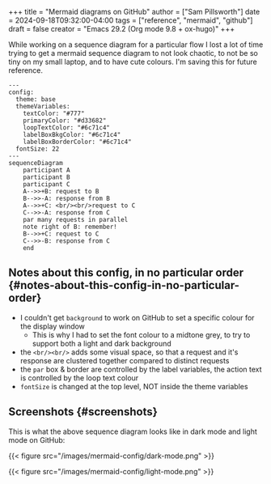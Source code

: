 +++
title = "Mermaid diagrams on GitHub"
author = ["Sam Pillsworth"]
date = 2024-09-18T09:32:00-04:00
tags = ["reference", "mermaid", "github"]
draft = false
creator = "Emacs 29.2 (Org mode 9.8 + ox-hugo)"
+++

While working on a sequence diagram for a particular flow I lost a lot of time
trying to get a mermaid sequence diagram to not look chaotic, to not be so tiny
on my small laptop, and to have cute colours. I'm saving this for future
reference.

```mermaid
---
config:
  theme: base
  themeVariables:
    textColor: "#777"
    primaryColor: "#d33682"
    loopTextColor: "#6c71c4"
    labelBoxBkgColor: "#6c71c4"
    labelBoxBorderColor: "#6c71c4"
  fontSize: 22
---
sequenceDiagram
    participant A
    participant B
    participant C
    A-->>+B: request to B
    B-->>-A: response from B
    A-->>+C: <br/><br/>request to C
    C-->>-A: response from C
    par many requests in parallel
    note right of B: remember!
    B-->>+C: request to C
    C-->>-B: response from C
    end
```


## Notes about this config, in no particular order {#notes-about-this-config-in-no-particular-order}

-   I couldn't get `background` to work on GitHub to set a specific colour for the display window
    -   This is why I had to set the font colour to a midtone grey, to try to support both a light and dark background
-   the `<br/><br/>` adds some visual space, so that a request and it's response are clustered together compared to distinct requests
-   the `par` box &amp; border are controlled by the label variables, the action text is controlled by the loop text colour
-   `fontSize` is changed at the top level, NOT inside the theme variables


## Screenshots {#screenshots}

This is what the above sequence diagram looks like in dark mode and light mode on GitHub:

{{< figure src="/images/mermaid-config/dark-mode.png" >}}

{{< figure src="/images/mermaid-config/light-mode.png" >}}

